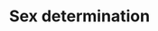 ---
annotations:
- id: PW:0000003
  parent: signaling pathway
  type: Pathway Ontology
  value: signaling pathway
authors:
- MartijnVanIersel
- MaintBot
- Lindarieswijk
description: Based on wormbook chapter.
last-edited: 2016-07-25
organisms:
- Caenorhabditis elegans
redirect_from:
- /index.php/Pathway:WP291
- /instance/WP291
- /instance/WP291_rr87661
revision: r87661
schema-jsonld:
- '@context': https://schema.org/
  '@id': https://wikipathways.github.io/pathways/WP291.html
  '@type': Dataset
  creator:
    '@type': Organization
    name: WikiPathways
  description: Based on wormbook chapter.
  keywords:
  - fem-1
  - fem-2
  - fem-3
  - fox-1
  - her-1
  - sdc-1
  - sdc-2
  - sdc-3
  - sea-1
  - sea-2
  - sea-3
  - sel-10
  - sex-1
  - tra-1
  - tra-2
  - tra-3
  - xol-1
  license: CC0
  name: Sex determination
seo: CreativeWork
title: Sex determination
wpid: WP291
---